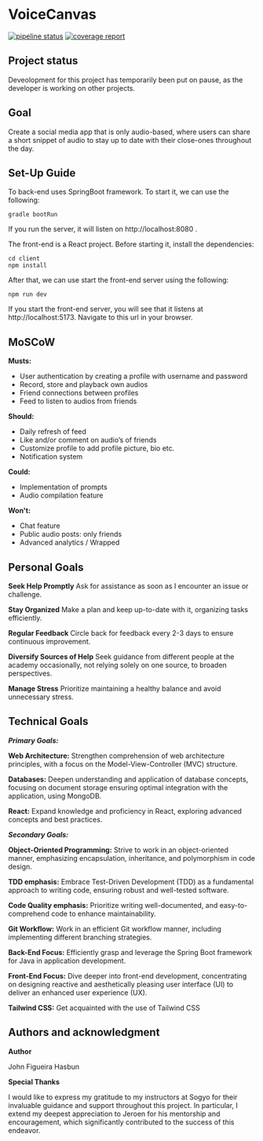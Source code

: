 # VoiceCanvas

[![pipeline status](https://git.sogyo.nl/jfigueirahasbun/voicecanvas/badges/main/pipeline.svg)](https://git.sogyo.nl/jfigueirahasbun/voicecanvas/-/commits/main) [![coverage report](https://git.sogyo.nl/jfigueirahasbun/voicecanvas/badges/main/coverage.svg?job=coverage)](https://git.sogyo.nl/jfigueirahasbun/voicecanvas/-/commits/main)

## Project status
Deveolopment for this project has temporarily been put on pause, as the developer is working on other projects.

## Goal

Create a social media app that is only audio-based, where users can share a short snippet of audio to stay up to date with their close-ones throughout the day.

## Set-Up Guide

To back-end uses SpringBoot framework. To start it, we can use the following:  

```
gradle bootRun
```

If you run the server, it will listen on http://localhost:8080 .

The front-end is a React project. Before starting it, install the dependencies:

```
cd client
npm install
```

After that, we can use start the front-end server using the following:

```
npm run dev
```

If you start the front-end server, you will see that it listens at http://localhost:5173. 
Navigate to this url in your browser.

## MoSCoW

**Musts:**
- User authentication by creating a profile with username and password 
- Record, store and playback own audios
- Friend connections between profiles
- Feed to listen to audios from friends

**Should:**
- Daily refresh of feed
- Like and/or comment on audio’s of friends
- Customize profile to add profile picture, bio etc. 
- Notification system

**Could:**
- Implementation of prompts
- Audio compilation feature

**Won't:** 

- Chat feature 
- Public audio posts: only friends
- Advanced analytics / Wrapped


## Personal Goals

**Seek Help Promptly**
Ask for assistance as soon as I encounter an issue or challenge.

**Stay Organized**
Make a plan and keep up-to-date with it, organizing tasks efficiently.

**Regular Feedback**
Circle back for feedback every 2-3 days to ensure continuous improvement.

**Diversify Sources of Help**
Seek guidance from different people at the academy occasionally, not relying solely on one source, to broaden perspectives.

**Manage Stress**
Prioritize maintaining a healthy balance and avoid unnecessary stress.


## Technical Goals

**_Primary Goals:_**

**Web Architecture:**
Strengthen comprehension of web architecture principles, with a focus on the Model-View-Controller (MVC) structure.

**Databases:**
Deepen understanding and application of database concepts, focusing on document storage ensuring optimal integration with the application, using MongoDB.

**React:**
Expand knowledge and proficiency in React, exploring advanced concepts and best practices.

**_Secondary Goals:_**

**Object-Oriented Programming:**
Strive to work in an object-oriented manner, emphasizing encapsulation, inheritance, and polymorphism in code design.

**TDD emphasis:**
Embrace Test-Driven Development (TDD) as a fundamental approach to writing code, ensuring robust and well-tested software.

**Code Quality emphasis:** 
Prioritize writing well-documented, and easy-to-comprehend code to enhance maintainability.

**Git Workflow:**
Work in an efficient Git workflow manner, including implementing different branching strategies.

**Back-End Focus:** 
Efficiently grasp and leverage the Spring Boot framework for Java in application development. 

**Front-End Focus:**
Dive deeper into front-end development, concentrating on designing reactive and aesthetically pleasing user interface (UI) to deliver an enhanced user experience (UX).

**Tailwind CSS:** 
Get acquainted with the use of Tailwind CSS 


## Authors and acknowledgment
**Author**

John Figueira Hasbun

**Special Thanks**

I would like to express my gratitude to my instructors at Sogyo for their invaluable guidance and support throughout this project. In particular, I extend my deepest appreciation to Jeroen for his mentorship and encouragement, which significantly contributed to the success of this endeavor.
